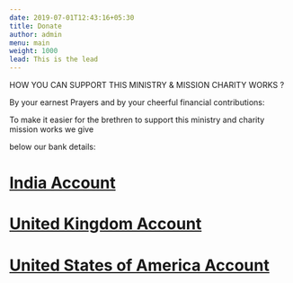 ```yaml
---
date: 2019-07-01T12:43:16+05:30
title: Donate
author: admin
menu: main
weight: 1000
lead: This is the lead 
---
```

HOW YOU CAN SUPPORT THIS MINISTRY & MISSION CHARITY WORKS ?

By your earnest Prayers and by your cheerful financial contributions:

To make it easier for the brethren to support this ministry and charity mission works we give

below our bank details:
 
 
<a href="http://www.israelrajappah.com/indiaac"><h1>India Account</a></h1> 
 
<a href="http://www.israelrajappah.com/ukac"><h1>United Kingdom Account</h1></a>

<a href="http://www.israelrajappah.com/usaac"><h1>United States of America Account</h1></a>

